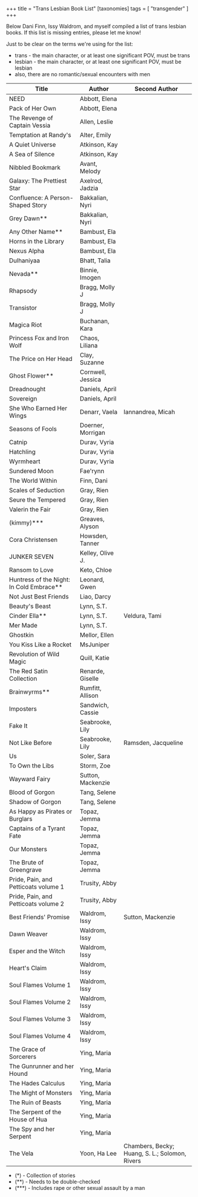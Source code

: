 +++
title = "Trans Lesbian Book List"
[taxonomies]
tags = [ "transgender" ]
+++

Below Dani Finn, Issy Waldrom, and myself compiled a list of trans lesbian books. If this list is missing entries, please let me know!

Just to be clear on the terms we're using for the list:

- trans - the main character, or at least one significant POV, must be trans
- lesbian - the main character, or at least one significant POV, must be lesbian
- also, there are no romantic/sexual encounters with men

| Title                                      | Author            | Second Author                                  |
| ------------------------------------------ | ----------------- | ---------------------------------------------- |
| NEED                                       | Abbott, Elena     |                                                |
| Pack of Her Own                            | Abbott, Elena     |                                                |
| The Revenge of Captain Vessia              | Allen, Leslie     |                                                |
| Temptation at Randy's                      | Alter, Emily      |                                                |
| A Quiet Universe                           | Atkinson, Kay     |                                                |
| A Sea of Silence                           | Atkinson, Kay     |                                                |
| Nibbled Bookmark                           | Avant, Melody     |                                                |
| Galaxy: The Prettiest Star                 | Axelrod, Jadzia   |                                                |
| Confluence: A Person-Shaped Story          | Bakkalian, Nyri   |                                                |
| Grey Dawn\*\*                              | Bakkalian, Nyri   |                                                |
| Any Other Name\*\*                         | Bambust, Ela      |                                                |
| Horns in the Library                       | Bambust, Ela      |                                                |
| Nexus Alpha                                | Bambust, Ela      |                                                |
| Dulhaniyaa                                 | Bhatt, Talia      |                                                |
| Nevada\*\*                                 | Binnie, Imogen    |                                                |
| Rhapsody                                   | Bragg, Molly J    |                                                |
| Transistor                                 | Bragg, Molly J    |                                                |
| Magica Riot                                | Buchanan, Kara    |                                                |
| Princess Fox and Iron Wolf                 | Chaos, Liliana    |                                                |
| The Price on Her Head                      | Clay, Suzanne     |                                                |
| Ghost Flower\*\*                           | Cornwell, Jessica |                                                |
| Dreadnought                                | Daniels, April    |                                                |
| Sovereign                                  | Daniels, April    |                                                |
| She Who Earned Her Wings                   | Denarr, Vaela     | Iannandrea, Micah                              |
| Seasons of Fools                           | Doerner, Morrigan |                                                |
| Catnip                                     | Durav, Vyria      |                                                |
| Hatchling                                  | Durav, Vyria      |                                                |
| Wyrmheart                                  | Durav, Vyria      |                                                |
| Sundered Moon                              | Fae'rynn          |                                                |
| The World Within                           | Finn, Dani        |                                                |
| Scales of Seduction                        | Gray, Rien        |                                                |
| Seure the Tempered                         | Gray, Rien        |                                                |
| Valerin the Fair                           | Gray, Rien        |                                                |
| (kimmy)\*\*\*                              | Greaves, Alyson   |                                                |
| Cora Christensen                           | Howsden, Tanner   |                                                |
| JUNKER SEVEN                               | Kelley, Olive J.  |                                                |
| Ransom to Love                             | Keto, Chloe       |                                                |
| Huntress of the Night: In Cold Embrace\*\* | Leonard, Gwen     |                                                |
| Not Just Best Friends                      | Liao, Darcy       |                                                |
| Beauty's Beast                             | Lynn, S.T.        |                                                |
| Cinder Ella\*\*                            | Lynn, S.T.        | Veldura, Tami                                  |
| Mer Made                                   | Lynn, S.T.        |                                                |
| Ghostkin                                   | Mellor, Ellen     |                                                |
| You Kiss Like a Rocket                     | MsJuniper         |                                                |
| Revolution of Wild Magic                   | Quill, Katie      |                                                |
| The Red Satin Collection                   | Renarde, Giselle  |                                                |
| Brainwyrms\*\*                             | Rumfitt, Allison  |                                                |
| Imposters                                  | Sandwich, Cassie  |                                                |
| Fake It                                    | Seabrooke, Lily   |                                                |
| Not Like Before                            | Seabrooke, Lily   | Ramsden, Jacqueline                            |
| Us                                         | Soler, Sara       |                                                |
| To Own the Libs                            | Storm, Zoe        |                                                |
| Wayward Fairy                              | Sutton, Mackenzie |                                                |
| Blood of Gorgon                            | Tang, Selene      |                                                |
| Shadow of Gorgon                           | Tang, Selene      |                                                |
| As Happy as Pirates or Burglars            | Topaz, Jemma      |                                                |
| Captains of a Tyrant Fate                  | Topaz, Jemma      |                                                |
| Our Monsters                               | Topaz, Jemma      |                                                |
| The Brute of Greengrave                    | Topaz, Jemma      |                                                |
| Pride, Pain, and Petticoats volume 1       | Trusity, Abby     |                                                |
| Pride, Pain, and Petticoats volume 2       | Trusity, Abby     |                                                |
| Best Friends' Promise                      | Waldrom, Issy     | Sutton, Mackenzie                              |
| Dawn Weaver                                | Waldrom, Issy     |                                                |
| Esper and the Witch                        | Waldrom, Issy     |                                                |
| Heart's Claim                              | Waldrom, Issy     |                                                |
| Soul Flames Volume 1                       | Waldrom, Issy     |                                                |
| Soul Flames Volume 2                       | Waldrom, Issy     |                                                |
| Soul Flames Volume 3                       | Waldrom, Issy     |                                                |
| Soul Flames Volume 4                       | Waldrom, Issy     |                                                |
| The Grace of Sorcerers                     | Ying, Maria       |                                                |
| The Gunrunner and her Hound                | Ying, Maria       |                                                |
| The Hades Calculus                         | Ying, Maria       |                                                |
| The Might of Monsters                      | Ying, Maria       |                                                |
| The Ruin of Beasts                         | Ying, Maria       |                                                |
| The Serpent of the House of Hua            | Ying, Maria       |                                                |
| The Spy and her Serpent                    | Ying, Maria       |                                                |
| The Vela                                   | Yoon, Ha Lee      | Chambers, Becky; Huang, S. L.; Solomon, Rivers |

- (\*) - Collection of stories
- (\*\*) - Needs to be double-checked
- (\*\*\*) - Includes rape or other sexual assault by a man
